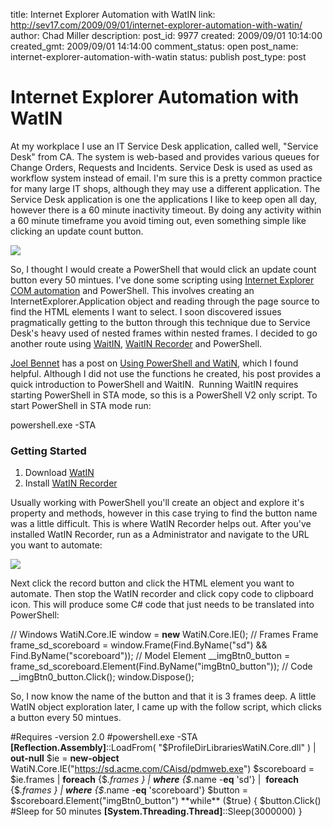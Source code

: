 title: Internet Explorer Automation with WatIN
link: http://sev17.com/2009/09/01/internet-explorer-automation-with-watin/
author: Chad Miller
description: 
post_id: 9977
created: 2009/09/01 10:14:00
created_gmt: 2009/09/01 14:14:00
comment_status: open
post_name: internet-explorer-automation-with-watin
status: publish
post_type: post

# Internet Explorer Automation with WatIN

At my workplace I use an IT Service Desk application, called well, "Service Desk" from CA. The system is web-based and provides various queues for Change Orders, Requests and Incidents. Service Desk is used as used as workflow system instead of email. I'm sure this is a pretty common practice for many large IT shops, although they may use a different application. The Service Desk application is one the applications I like to keep open all day, however there is a 60 minute inactivity timeout. By doing any activity within a 60 minute timeframe you avoid timing out, even something simple like clicking an update count button.

![](http://images.sev17.com/ServiceDesk.jpg)

So, I thought I would create a PowerShell that would click an update count button every 50 mintues. I've done some scripting using [Internet Explorer COM automation](/2009/02/automating-mom-20002005-report-generation/) and PowerShell. This involves creating an  InternetExplorer.Application object and reading through the page source to find the HTML elements I want to select. I soon discovered issues pragmatically getting to the button through this technique due to Service Desk's heavy used of nested frames within nested frames. I decided to go another route using [WaitIN](http://watin.sourceforge.net/), [WaitIN Recorder](http://watintestrecord.sourceforge.net/) and PowerShell.

[Joel Bennet](http://huddledmasses.org/) has a post on [Using PowerShell and WatiN](http://huddledmasses.org/using-powershell-and-watin-powerwatin/), which I found helpful. Although I did not use the functions he created, his post provides a quick introduction to PowerShell and WaitIN.  Running WaitIN requires starting PowerShell in STA mode, so this is a PowerShell V2 only script. To start PowerShell in STA mode run:

powershell.exe -STA

### Getting Started

  1. Download [WatIN](http://watin.sourceforge.net/)
  2. Install [WatIN Recorder](http://watintestrecord.sourceforge.net/)

Usually working with PowerShell you'll create an object and explore it's property and methods, however in this case trying to find the button name was a little difficult. This is where WatIN Recorder helps out. After you've installed WatIN Recorder, run as a Administrator and navigate to the URL you want to automate:

![](http://images.sev17.com/watinRecorder.jpg)

Next click the record button and click the HTML element you want to automate. Then stop the WatIN recorder and click copy code to clipboard icon. This will produce some C# code that just needs to be translated into PowerShell:

// Windows WatiN.Core.IE window = **new** WatiN.Core.IE(); // Frames Frame frame_sd_scoreboard = window.Frame(Find.ByName("sd") && Find.ByName("scoreboard")); // Model Element __imgBtn0_button = frame_sd_scoreboard.Element(Find.ByName("imgBtn0_button")); // Code __imgBtn0_button.Click(); window.Dispose(); 

So, I now know the name of the button and that it is 3 frames deep. A little WatIN object exploration later, I came up with the follow script, which clicks a button every 50 mintues.

#Requires -version 2.0 #powershell.exe -STA **[Reflection.Assembly]**::LoadFrom( "$ProfileDirLibrariesWatiN.Core.dll" ) | **out-null** $ie = **new-object** WatiN.Core.IE("<https://sd.acme.com/CAisd/pdmweb.exe>") $scoreboard = $ie.frames | **foreach** {$_.frames } | **where** {$_.name -**eq** 'sd'} |  **foreach** {$_.frames } | **where** {$_.name -**eq** 'scoreboard'} $button = $scoreboard.Element("imgBtn0_button") **while** ($true) { $button.Click() #Sleep for 50 minutes **[System.Threading.Thread]**::Sleep(3000000) }